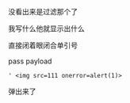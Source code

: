 没看出来是过滤那个了

我写什么他就显示出什么

直接闭着眼闭合单引号



pass payload

```
' <img src=111 onerror=alert(1)>
```

弹出来了
